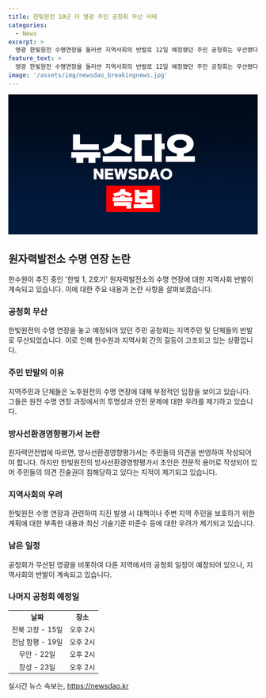 ```yaml
---
title: 한빛원전 10년 더 영광 주민 공청회 무산 사태
categories:
  - News
excerpt: >
  영광 한빛원전 수명연장을 둘러싼 지역사회의 반발로 12일 예정됐던 주민 공청회는 무산됐다. 환경, 농민, 종교 단체 등이 항의에 나서며 한수원의 일방적인 결정에 반발했다. 주민들은 방사선영향평가서 작성 방식 및 안전 대책 부재 등을 지적하며 항의를 표명했다. 영광 전남도지사와 협의 없이 확정된 공청회 일정에 대한 반발도 이어졌다. 한수원은 6개 지역에서의 공청회를 계획하고 있지만, 지역민들의 우려와 항의는 계속되고 있다. 6개 기초단체를 대상으로 한 의견 수렴 과정에서도 문제가 지적되고 있으며, 지역민들은 가처분신청 및 탄원서를 제출해 논란을 확산시키고 있다.
feature_text: >
  영광 한빛원전 수명연장을 둘러싼 지역사회의 반발로 12일 예정됐던 주민 공청회는 무산됐다. 환경, 농민, 종교 단체 등이 항의에 나서며 한수원의 일방적인 결정에 반발했다. 주민들은 방사선영향평가서 작성 방식 및 안전 대책 부재 등을 지적하며 항의를 표명했다. 영광 전남도지사와 협의 없이 확정된 공청회 일정에 대한 반발도 이어졌다. 한수원은 6개 지역에서의 공청회를 계획하고 있지만, 지역민들의 우려와 항의는 계속되고 있다. 6개 기초단체를 대상으로 한 의견 수렴 과정에서도 문제가 지적되고 있으며, 지역민들은 가처분신청 및 탄원서를 제출해 논란을 확산시키고 있다.
image: '/assets/img/newsdao_breakingnews.jpg'
---
```


<p><img src="/assets/img/newsdao_breakingnews.jpg" alt="flaretime 속보" /></p>

<h2 data-ke-size="size26">원자력발전소 수명 연장 논란</h2>

<p data-ke-size="size16">한수원이 추진 중인 '한빛 1, 2호기' 원자력발전소의 수명 연장에 대한 지역사회 반발이 계속되고 있습니다. 이에 대한 주요 내용과 논란 사항을 살펴보겠습니다.</p>

<h3><b>공청회 무산</b></h3>

<p data-ke-size="size16">한빛원전의 수명 연장을 놓고 예정되어 있던 주민 공청회는 지역주민 및 단체들의 반발로 무산되었습니다. 이로 인해 한수원과 지역사회 간의 갈등이 고조되고 있는 상황입니다.</p>

<h3><b>주민 반발의 이유</b></h3>

<p data-ke-size="size16">지역주민과 단체들은 노후원전의 수명 연장에 대해 부정적인 입장을 보이고 있습니다. 그들은 원전 수명 연장 과정에서의 투명성과 안전 문제에 대한 우려를 제기하고 있습니다.</p>

<h3><b>방사선환경영향평가서 논란</b></h3>

<p data-ke-size="size16">원자력안전법에 따르면, 방사선환경영향평가서는 주민들의 의견을 반영하여 작성되어야 합니다. 하지만 한빛원전의 방사선환경영향평가서 초안은 전문적 용어로 작성되어 있어 주민들의 의견 진술권이 침해당하고 있다는 지적이 제기되고 있습니다.</p>

<h3><b>지역사회의 우려</b></h3>

<p data-ke-size="size16">한빛원전 수명 연장과 관련하여 지진 발생 시 대책이나 주변 지역 주민을 보호하기 위한 계획에 대한 부족한 내용과 최신 기술기준 미준수 등에 대한 우려가 제기되고 있습니다.</p>

<h3><b>남은 일정</b></h3>

<p data-ke-size="size16">공청회가 무산된 영광을 비롯하여 다른 지역에서의 공청회 일정이 예정되어 있으나, 지역사회의 반발이 계속되고 있습니다.</p>

<h3><b>나머지 공청회 예정일</b></h3>

<table>
    <tr>
        <td style="text-align: center; height: 17px;"><b>날짜</b></td>
        <td style="text-align: center; height: 17px;"><b>장소</b></td>
    </tr>
    <tr>
        <td style="text-align: center; height: 17px;">전북 고창 - 15일</td>
        <td style="text-align: center; height: 17px;">오후 2시</td>
    </tr>
    <tr>
        <td style="text-align: center; height: 17px;">전남 함평 - 19일</td>
        <td style="text-align: center; height: 17px;">오후 2시</td>
    </tr>
    <tr>
        <td style="text-align: center; height: 17px;">무안 - 22일</td>
        <td style="text-align: center; height: 17px;">오후 2시</td>
    </tr>
    <tr>
        <td style="text-align: center; height: 17px;">장성 - 23일</td>
        <td style="text-align: center; height: 17px;">오후 2시</td>
    </tr>
</table>
실시간 뉴스 속보는, <a href="https://newsdao.kr" rel="dofollow">https://newsdao.kr</a>



